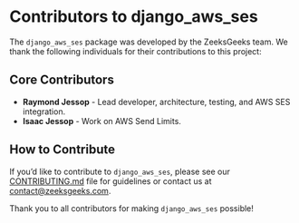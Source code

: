 # Contributors to django_aws_ses

The `django_aws_ses` package was developed by the ZeeksGeeks team. We thank the following individuals for their contributions to this project:

## Core Contributors
- **Raymond Jessop** - Lead developer, architecture, testing, and AWS SES integration.
- **Isaac Jessop** -  Work on AWS Send Limits.

## How to Contribute
If you’d like to contribute to `django_aws_ses`, please see our [CONTRIBUTING.md](https://github.com/ZeeksGeeks/django_aws_ses/blob/master/CONTRIBUTING.md) file for guidelines or contact us at contact@zeeksgeeks.com.

Thank you to all contributors for making `django_aws_ses` possible!